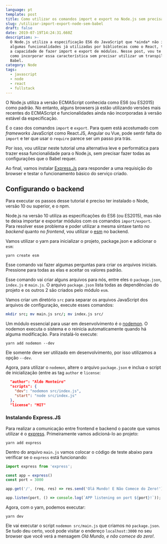 ```yaml
---
language: pt
template: post
title: Como utilizar os comandos import e export no Node.js sem precisar utilizar Babel
slug: /utilizar-import-export-node-sem-babel
draft: false
date: 2019-07-19T14:24:31.660Z
description: >-
  O Node.js utiliza a especificação ES6 do JavaScript que *ainda* não incorporou
  algumas funcionalidades já utilizadas por bibliotecas como o React, tais como
  a capacidade de fazer import e export de módulos. Nesse post, vou te mostrar
  como incorporar essa característica sem precisar utilizar um transpiler como o
  Babel.
category: Node
tags:
  - javascript
  - node
  - react
  - fullstack
---
```

O Node.js utiliza a versão ECMAScript conhecida como ES6 (ou ES2015) como padrão. No entanto, alguns browsers já estão utilizando versões mais recentes do ECMAScript e funcionalidades ainda não incorporadas à versão estável da especificação.

É o caso dos comandos `import` e `export`. Para quem está acostumado com *frameworks* JavaScript como React.JS, Angular ou Vue, pode sentir falta do `import` e ter que usar o `require` parece ser um passo pra trás.

Por isso, vou utilizar neste tutorial uma alternativa leve e performática para trazer essa funcionalidade para o Node.js, sem precisar fazer todas as configurações que o Babel requer.

Ao final, vamos instalar [Express.Js](https://www.expressjs.com) para responder a uma requisição do browser e testar o funcionamento básico do serviço criado.

## Configurando o backend

Para executar os passos desse tutorial é preciso ter instalado o Node, versão 10 ou superior, e o npm.

Node.js na versão 10 utiliza as especificações do ES6 (ou ES2015), mas não te deixa importar e exportar módulos com os comandos `import/export`. Para resolver esse problema e poder utilizar a mesma sintaxe tanto no *backend* quanto no *frontend*, vou utilizar o [esm](https://github.com/standard-things/esm) no backend.

Vamos utilizar o yarn para inicializar o projeto, package.json e adicionar o `esm`:

```
yarn create esm
```

Esse comando vai fazer algumas perguntas para criar os arquivos iniciais. Pressione <Enter> para todas as elas e aceitar os valores padrão.

Esse comando vai criar alguns arquivos para nós, entre eles o `package.json`, `index.js` e `main.js`. O arquivo `package.json` lista todas as dependências do projeto e os outros 2 são criados pelo módulo `esm`.

Vamos criar um diretório `src` para separar os arquivos JavaScript dos arquivos de configuração, execute esses comandos:

```sh
mkdir src; mv main.js src/; mv index.js src/
```

Um módulo essencial para usar em desenvolvimento é o [nodemon](https://nodemon.io/). O nodemon executa o sistema e o reinicia automaticamente quando há alguma modificação. Para instalá-lo execute:

```
yarn add nodemon --dev
```

Ele somente deve ser utilizado em desenvolvimento, por isso utilizamos a opção `--dev`.

Agora, para utilizar o `nodemon`, altere o arquivo `package.json` e inclua o script de inicialização (entre as tag `author` e `license`:

```json
  "author": "Aldo Monteiro"  
  "scripts": {
    "dev": "nodemon src/index.js",
    "start": "node src/index.js"
  },
  "license": "MIT"
```

### Instalando Express.JS

Para realizar a comunicação entre frontend e backend o pacote que vamos utilizar é o [express](https://expressjs.com). Primeiramente vamos adicioná-lo ao projeto:

```
yarn add express
```

Dentro do arquivo `main.js` vamos colocar o código de teste abaixo para verificar se o `express` está funcionando:

```js
import express from 'express';

const app = express()
const port = 3000

app.get('/', (req, res) => res.send('Olá Mundo! E Não Comece do Zero!'))

app.listen(port, () => console.log(`APP listening on port ${port}!`));
```

Agora, com o yarn, podemos executar:

````
yarn dev
````

Ele vai executar o script `nodemon src/main.js` que criamos no `package.json`. Se tudo deu certo, você pode visitar o endereço `localhost:3000` no seu browser que você verá a mensagem *Olá Mundo, e não comece do zero!*.

